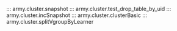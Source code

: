 ::: army.cluster.snapshot
::: army.cluster.test_drop_table_by_uid
::: army.cluster.incSnapshot
::: army.cluster.clusterBasic
::: army.cluster.splitVgroupByLearner